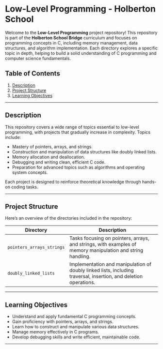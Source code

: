 # Low-Level Programming - Holberton School

Welcome to the **Low-Level Programming** project repository! This repository is part of the **Holberton School Bridge** curriculum and focuses on programming concepts in C, including memory management, data structures, and algorithm implementation. Each directory explores a specific topic in depth, helping to build a solid understanding of C programming and computer science fundamentals.

## Table of Contents

1. [Description](#description)
2. [Project Structure](#project-structure)
3. [Learning Objectives](#learning-objectives)

---

## Description

This repository covers a wide range of topics essential to low-level programming, with projects that gradually increase in complexity. Topics include:

- Mastery of pointers, arrays, and strings.
- Construction and manipulation of data structures like doubly linked lists.
- Memory allocation and deallocation.
- Debugging and writing clean, efficient C code.
- Preparation for advanced topics such as algorithms and operating system concepts.

Each project is designed to reinforce theoretical knowledge through hands-on coding tasks.

---

## Project Structure

Here’s an overview of the directories included in the repository:

| **Directory**             | **Description**                                                                                                  |
| ------------------------- | ---------------------------------------------------------------------------------------------------------------- |
| `pointers_arrays_strings` | Tasks focusing on pointers, arrays, and strings, with examples of memory manipulation and string handling.       |
| `doubly_linked_lists`     | Implementation and manipulation of doubly linked lists, including traversal, insertion, and deletion operations. |

---

## Learning Objectives

- Understand and apply fundamental C programming concepts.
- Gain proficiency with pointers, arrays, and strings.
- Learn how to construct and manipulate various data structures.
- Manage memory effectively in C programs.
- Develop debugging skills and write efficient, maintainable code.

---
